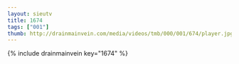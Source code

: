```yaml
--- 
layout: sieutv
title: 1674
tags: ["001"]
thumb: http://drainmainvein.com/media/videos/tmb/000/001/674/player.jpg
---
```

{% include drainmainvein key="1674" %} 
